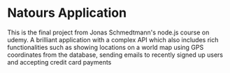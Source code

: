 # Natours Application

This is the final project from Jonas Schmedtmann's node.js course on udemy. A brilliant application with a complex API which also includes rich functionalities such as showing locations on a world map using GPS coordinates from the database, sending emails to recently signed up users and accepting credit card payments
